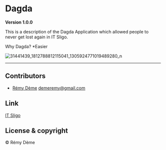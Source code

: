 # Dagda 

**Version 1.0.0** 

This is a description of the Dagda Application which allowed people to never get lost again in IT Sligo. 

Why Dagda?
*Easier

![31441439_1812788812115041_1305924771019489280_n](https://user-images.githubusercontent.com/38355840/39408007-d47eeb34-4bcf-11e8-86d6-81df5699f32b.png)


---




## Contributors

- [Rémy Dème](https://www.linkedin.com/in/remy-deme-informatique/) <demeremy@gmail.com> 


## Link 

[IT Sligo](https://www.itsligo.ie/student-hub/)



## License & copyright

© Rémy Dème

